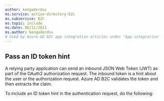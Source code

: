 ```yaml
---
author: kengaderdus
ms.service: active-directory-b2c
ms.subservice: B2C
ms.topic: include
ms.date: 06/11/2021
ms.author: kengaderdus
# Used by Azure AD B2C app integration articles under "App integration".
---
```

## Pass an ID token hint

A relying party application can send an inbound JSON Web Token (JWT) as part of the OAuth2 authorization request.  The inbound token is a hint about the user or the authorization request. Azure AD B2C validates the token and then extracts the claim.

To include an ID token hint in the authentication request, do the following: